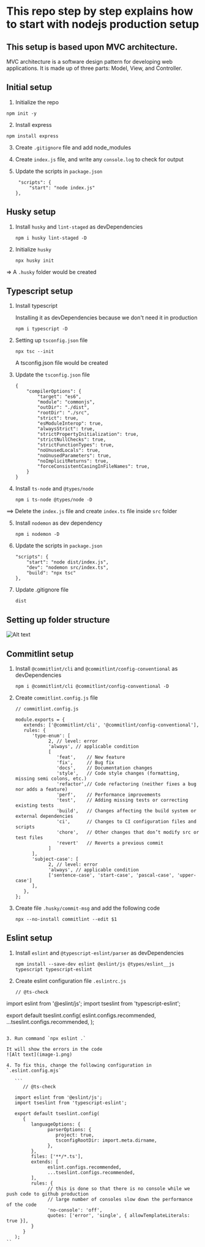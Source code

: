 # This repo step by step explains how to start with nodejs production setup

## This setup is based upon MVC architecture.

MVC architecture is a software design pattern for developing web applications. It is made up of three parts: Model, View, and Controller.

## Initial setup

1. Initialize the repo

```
npm init -y
```

2. Install express

```
npm install express
```

3. Create `.gitignore` file and add node_modules

4. Create `index.js` file, and write any `console.log` to check for output

5. Update the scripts in `package.json`

   ```
    "scripts": {
        "start": "node index.js"
   },
   ```

## Husky setup

1. Install `husky` and `lint-staged` as devDependencies

   ```
   npm i husky lint-staged -D
   ```

2. Initialize `husky`

   ```
   npx husky init
   ```

=> A `.husky` folder would be created

## Typescript setup

1. Install typescript

   Installing it as devDependencies because we don't need it in production

   ```
   npm i typescript -D
   ```

2. Setting up `tsconfig.json` file

   ```
   npx tsc --init
   ```

   A tsconfig.json file would be created

3. Update the `tsconfig.json` file

   ```
   {
       "compilerOptions": {
           "target": "es6",
           "module": "commonjs",
           "outDir": "./dist",
           "rootDir": "./src",
           "strict": true,
           "esModuleInterop": true,
           "alwaysStrict": true,
           "strictPropertyInitialization": true,
           "strictNullChecks": true,
           "strictFunctionTypes": true,
           "noUnusedLocals": true,
           "noUnusedParameters": true,
           "noImplicitReturns": true,
           "forceConsistentCasingInFileNames": true,
       }
   }
   ```

4. Install `ts-node` and `@types/node`

   ```
   npm i ts-node @types/node -D
   ```

==> Delete the `index.js` file and create `index.ts` file inside `src` folder

5. Install `nodemon` as dev dependency

   ```
   npm i nodemon -D
   ```

6. Update the scripts in `package.json`

   ```
   "scripts": {
       "start": "node dist/index.js",
       "dev": "nodemon src/index.ts",
       "build": "npx tsc"
   },
   ```

7. Update .gitignore file

   ```
   dist
   ```

## Setting up folder structure

![Alt text](image.png)

## Commitlint setup

1. Install `@commitlint/cli` and `@commitlint/config-conventional` as devDependencies

   ```
   npm i @commitlint/cli @commitlint/config-conventional -D
   ```

2. Create `commitlint.config.js` file

   ```
   // commitlint.config.js

   module.exports = {
      extends: ['@commitlint/cli', '@commitlint/config-conventional'],
      rules: {
         'type-enum': [
               2, // level: error
               'always', // applicable condition
               [
                  'feat',    // New feature
                  'fix',     // Bug fix
                  'docs',    // Documentation changes
                  'style',   // Code style changes (formatting, missing semi colons, etc.)
                  'refactor',// Code refactoring (neither fixes a bug nor adds a feature)
                  'perf',    // Performance improvements
                  'test',    // Adding missing tests or correcting existing tests
                  'build',   // Changes affecting the build system or external dependencies
                  'ci',      // Changes to CI configuration files and scripts
                  'chore',   // Other changes that don’t modify src or test files
                  'revert'   // Reverts a previous commit
               ]
         ],
         'subject-case': [
               2, // level: error
               'always', // applicable condition
               ['sentence-case', 'start-case', 'pascal-case', 'upper-case']
         ],
      },
   };
   ```

3. Create file `.husky/commit-msg` and add the following code

   ```
   npx --no-install commitlint --edit $1
   ```

## Eslint setup

1. Install `eslint` and `@typescript-eslint/parser` as devDependencies

   ```
   npm install --save-dev eslint @eslint/js @types/eslint__js typescript typescript-eslint
   ```

2. Create eslint configuration file `.eslintrc.js`

   ```
   // @ts-check
   ```

import eslint from '@eslint/js';
import tseslint from 'typescript-eslint';

export default tseslint.config(
eslint.configs.recommended,
...tseslint.configs.recommended,
);

````

3. Run command `npx eslint .`

It will show the errors in the code
![Alt text](image-1.png)

4. To fix this, change the following configuration in `.eslint.config.mjs`

   ```
      // @ts-check

   import eslint from '@eslint/js';
   import tseslint from 'typescript-eslint';

   export default tseslint.config(
      {
         languageOptions: {
               parserOptions: {
                  project: true,
                  tsconfigRootDir: import.meta.dirname,
               },
         },
         files: ['**/*.ts'],
         extends: [
               eslint.configs.recommended,
               ...tseslint.configs.recommended,
         ],
         rules: {
               // this is done so that there is no console while we push code to github production
               // large number of consoles slow down the performance of the code
               'no-console': 'off',
               quotes: ['error', 'single', { allowTemplateLiterals: true }],
         }
      }
   );
``
````
